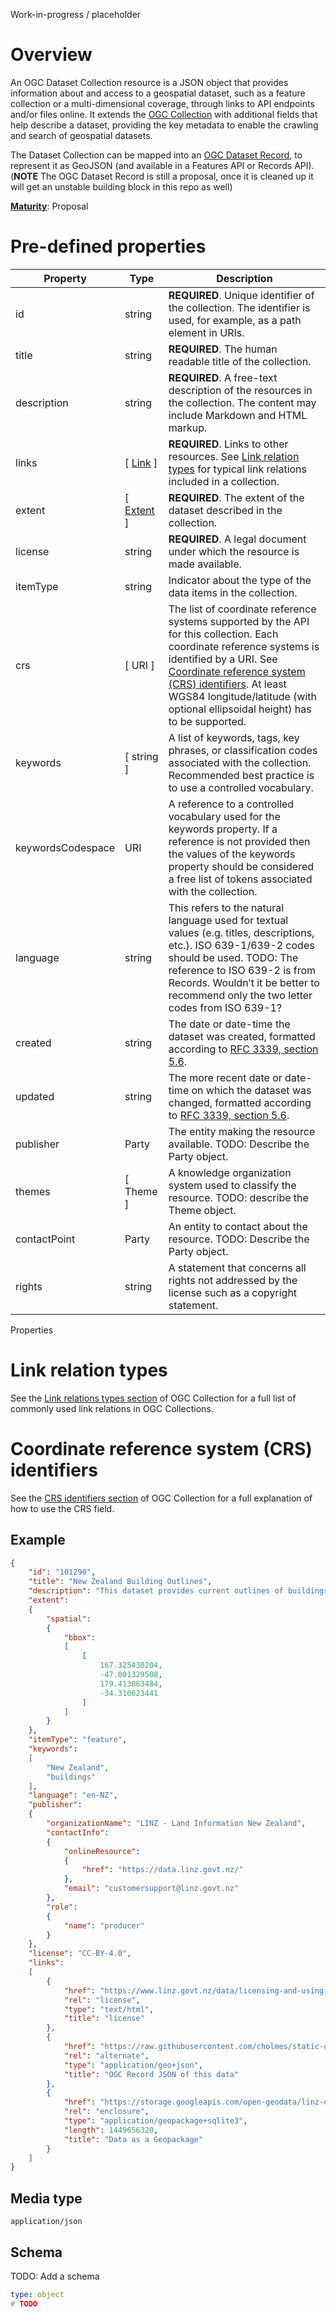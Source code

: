 Work-in-progress / placeholder

# Overview

An OGC Dataset Collection resource is a JSON object that provides
information about and access to a geospatial dataset, such as a feature
collection or a multi-dimensional coverage, through links to API
endpoints and/or files online. It extends the [OGC
Collection](../geo/common/json-collection.adoc) with additional fields
that help describe a dataset, providing the key metadata to enable the
crawling and search of geospatial datasets.

The Dataset Collection can be mapped into an [OGC Dataset
Record](https://github.com/opengeospatial/ogcapi-records/pull/130), to
represent it as GeoJSON (and available in a Features API or Records
API). (**NOTE** The OGC Dataset Record is still a proposal, once it is
cleaned up it will get an unstable building block in this repo as well)

[**Maturity**](https://github.com/cportele/ogcapi-building-blocks#building-block-maturity):
Proposal

# Pre-defined properties

| Property          | Type                                                  | Description                                                                                                                                                                                                                                                                                                   |
| ----------------- | ----------------------------------------------------- | ------------------------------------------------------------------------------------------------------------------------------------------------------------------------------------------------------------------------------------------------------------------------------------------------------------- |
| id                | string                                                | **REQUIRED**. Unique identifier of the collection. The identifier is used, for example, as a path element in URIs.                                                                                                                                                                                            |
| title             | string                                                | **REQUIRED**. The human readable title of the collection.                                                                                                                                                                                                                                                     |
| description       | string                                                | **REQUIRED**. A free-text description of the resources in the collection. The content may include Markdown and HTML markup.                                                                                                                                                                                   |
| links             | \[ [Link](../../../other/common/schemas/link.adoc) \] | **REQUIRED**. Links to other resources. See [Link relation types](#link-relations) for typical link relations included in a collection.                                                                                                                                                                       |
| extent            | \[ [Extent](../schemas/extent.adoc) \]                | **REQUIRED**. The extent of the dataset described in the collection.                                                                                                                                                                                                                                          |
| license           | string                                                | **REQUIRED**. A legal document under which the resource is made available.                                                                                                                                                                                                                                    |
| itemType          | string                                                | Indicator about the type of the data items in the collection.                                                                                                                                                                                                                                                 |
| crs               | \[ URI \]                                             | The list of coordinate reference systems supported by the API for this collection. Each coordinate reference systems is identified by a URI. See [Coordinate reference system (CRS) identifiers](#crs-identifiers). At least WGS84 longitude/latitude (with optional ellipsoidal height) has to be supported. |
| keywords          | \[ string \]                                          | A list of keywords, tags, key phrases, or classification codes associated with the collection. Recommended best practice is to use a controlled vocabulary.                                                                                                                                                   |
| keywordsCodespace | URI                                                   | A reference to a controlled vocabulary used for the keywords property. If a reference is not provided then the values of the keywords property should be considered a free list of tokens associated with the collection.                                                                                     |
| language          | string                                                | This refers to the natural language used for textual values (e.g. titles, descriptions, etc.). ISO 639-1/639-2 codes should be used. TODO: The reference to ISO 639-2 is from Records. Wouldn’t it be better to recommend only the two letter codes from ISO 639-1?                                           |
| created           | string                                                | The date or date-time the dataset was created, formatted according to [RFC 3339, section 5.6](https://datatracker.ietf.org/doc/html/rfc3339#section-5.6).                                                                                                                                                     |
| updated           | string                                                | The more recent date or date-time on which the dataset was changed, formatted according to [RFC 3339, section 5.6](https://datatracker.ietf.org/doc/html/rfc3339#section-5.6).                                                                                                                                |
| publisher         | Party                                                 | The entity making the resource available. TODO: Describe the Party object.                                                                                                                                                                                                                                    |
| themes            | \[ Theme \]                                           | A knowledge organization system used to classify the resource. TODO: describe the Theme object.                                                                                                                                                                                                               |
| contactPoint      | Party                                                 | An entity to contact about the resource. TODO: Describe the Party object.                                                                                                                                                                                                                                     |
| rights            | string                                                | A statement that concerns all rights not addressed by the license such as a copyright statement.                                                                                                                                                                                                              |

Properties

# Link relation types

See the [Link relations types
section](../geo/common/json-collection.xml#link-relations) of OGC
Collection for a full list of commonly used link relations in OGC
Collections.

# Coordinate reference system (CRS) identifiers

See the [CRS identifiers
section](../geo/common/json-collection.xml#crs-identifiers) of OGC
Collection for a full explanation of how to use the CRS field.

## Example

``` JSON
{
    "id": "101290",
    "title": "New Zealand Building Outlines",
    "description": "This dataset provides current outlines of buildings within mainland New Zealand captured from the latest aerial imagery.",
    "extent":
    {
        "spatial":
        {
            "bbox":
            [
                [
                    167.325430204,
                    -47.001329508,
                    179.413063484,
                    -34.310623441
                ]
            ]
        }
    },
    "itemType": "feature",
    "keywords":
    [
        "New Zealand",
        "buildings"
    ],
    "language": "en-NZ",
    "publisher":
    {
        "organizationName": "LINZ - Land Information New Zealand",
        "contactInfo":
        {
            "onlineResource":
            {
                "href": "https://data.linz.govt.nz/"
            },
            "email": "customersupport@linz.govt.nz"
        },
        "role":
        {
            "name": "producer"
        }
    },
    "license": "CC-BY-4.0",
    "links":
    [
        {
            "href": "https://www.linz.govt.nz/data/licensing-and-using-data/attributing-linz-data",
            "rel": "license",
            "type": "text/html",
            "title": "license"
        },
        {
            "href": "https://raw.githubusercontent.com/cholmes/static-ogc-examples/main/linz/buildings/nz-buildings-record.json",
            "rel": "alternate",
            "type": "application/geo+json",
            "title": "OGC Record JSON of this data"
        },
        {
            "href": "https://storage.googleapis.com/open-geodata/linz-examples/nz-building-outlines.gpkg",
            "rel": "enclosure",
            "type": "application/geopackage+sqlite3",
            "length": 1449656320,
            "title": "Data as a Geopackage"
        }
    ]
}
```

## Media type

`application/json`

## Schema

TODO: Add a schema

``` YAML
type: object
# TODO
```
